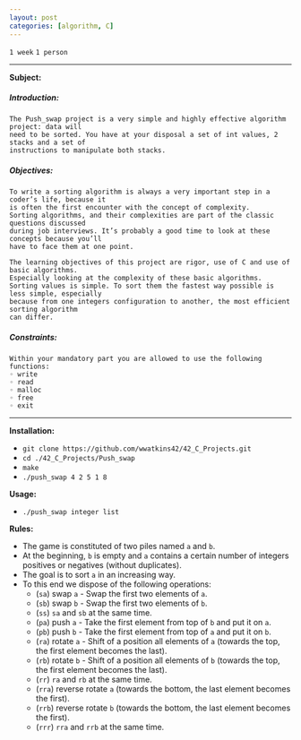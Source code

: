 ```yaml
---
layout: post
categories: [algorithm, C]
---
```


`1 week`
`1 person`

---
__Subject:__
##### Introduction:
```
The Push_swap project is a very simple and highly effective algorithm project: data will
need to be sorted. You have at your disposal a set of int values, 2 stacks and a set of
instructions to manipulate both stacks.
```
##### Objectives:
```
To write a sorting algorithm is always a very important step in a coder’s life, because it
is often the first encounter with the concept of complexity.
Sorting algorithms, and their complexities are part of the classic questions discussed
during job interviews. It’s probably a good time to look at these concepts because you’ll
have to face them at one point.

The learning objectives of this project are rigor, use of C and use of basic algorithms.
Especially looking at the complexity of these basic algorithms.
Sorting values is simple. To sort them the fastest way possible is less simple, especially
because from one integers configuration to another, the most efficient sorting algorithm
can differ.
```
##### Constraints:
```
Within your mandatory part you are allowed to use the following functions:
◦ write
◦ read
◦ malloc
◦ free
◦ exit
```
---
__Installation:__

* `git clone https://github.com/wwatkins42/42_C_Projects.git`
* `cd ./42_C_Projects/Push_swap`
* `make`
* `./push_swap 4 2 5 1 8`

**Usage:**
* `./push_swap integer list`

__Rules:__
* The game is constituted of two piles named `a` and `b`.
* At the beginning, `b` is empty and `a` contains a certain number of integers positives or negatives (without duplicates).
* The goal is to sort `a` in an increasing way.
* To this end we dispose of the following operations:
  * (`sa`) swap `a` - Swap the first two elements of `a`.
  * (`sb`) swap `b` - Swap the first two elements of `b`.
  * (`ss`) `sa` and `sb` at the same time.
  * (`pa`) push `a` - Take the first element from top of `b` and put it on `a`.
  * (`pb`) push `b` - Take the first element from top of `a` and put it on `b`.
  * (`ra`) rotate `a` - Shift of a position all elements of `a` (towards the top, the first element becomes the last).
  * (`rb`) rotate `b` - Shift of a position all elements of `b` (towards the top, the first element becomes the last).
  * (`rr`) `ra` and `rb` at the same time.
  * (`rra`) reverse rotate `a` (towards the bottom, the last element becomes the first).
  * (`rrb`) reverse rotate `b` (towards the bottom, the last element becomes the first).
  * (`rrr`) `rra` and `rrb` at the same time.
